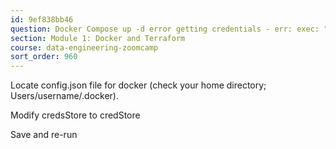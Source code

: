 ```yaml
---
id: 9ef838bb46
question: Docker Compose up -d error getting credentials - err: exec: "docker-credential-desktop": executable file not found in %PATH%, out: ``
section: Module 1: Docker and Terraform
course: data-engineering-zoomcamp
sort_order: 960
---
```


Locate config.json file for docker (check your home directory; Users/username/.docker).

Modify credsStore to credStore

Save and re-run

